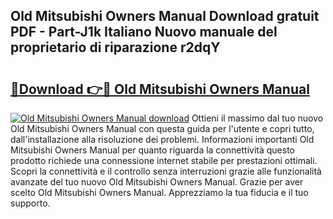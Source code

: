 ## Old Mitsubishi Owners Manual Download gratuit PDF - Part-J1k Italiano Nuovo manuale del proprietario di riparazione r2dqY

# <h2><a href="http://dfgi6v.blite.top/?on=Old+Mitsubishi+Owners+Manual">🔗Download 👉🔴 Old Mitsubishi Owners Manual</a></h2>

[![Old Mitsubishi Owners Manual download](https://i.imgur.com/lujVjoI.png)](http://dfgi6v.blite.top/?on=Old+Mitsubishi+Owners+Manual)
Ottieni il massimo dal tuo nuovo Old Mitsubishi Owners Manual con questa guida per l'utente e copri tutto, dall'installazione alla risoluzione dei problemi. Informazioni importanti Old Mitsubishi Owners Manual per quanto riguarda la connettività questo prodotto richiede una connessione internet stabile per prestazioni ottimali. Scopri la connettività e il controllo senza interruzioni grazie alle funzionalità avanzate del tuo nuovo Old Mitsubishi Owners Manual. Grazie per aver scelto Old Mitsubishi Owners Manual. Apprezziamo la tua fiducia e il tuo supporto.
